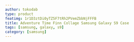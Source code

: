 ```yaml
---
author: tokodab
type: product
featimg: 1r1D3ztDi0yTZ5F7tRh2PVemZbbNjFFFB
title: Adventure Time Finn Collage Samsung Galaxy S9 Case
tags: [samsung, galaxy, s9]
category: [samsung]
---
```

